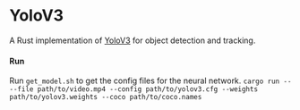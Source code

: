 # YoloV3
A Rust implementation of [YoloV3](https://arxiv.org/abs/1506.02640) for object detection and tracking.

#### Run
Run `get_model.sh` to get the config files for the neural network.
`cargo run -- --file path/to/video.mp4 --config path/to/yolov3.cfg --weights path/to/yolov3.weights --coco path/to/coco.names`
